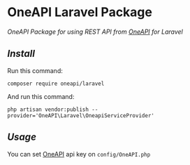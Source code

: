 # OneAPI Laravel Package
*OneAPI Package for using REST API from [OneAPI](https://oneapi.ir) for Laravel*

***Install***
-------------
Run this command:

``composer require oneapi/laravel``

And run this command:

``php artisan vendor:publish --provider='OneAPI\Laravel\OneapiServiceProvider'``

***Usage***
-------------
You can set [OneAPI](https://oneapi.ir) api key on `config/OneAPI.php`
